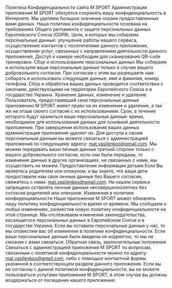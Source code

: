 Политика Конфиденциальности сайта M SPORT
Администрация приложения M SPORT обязуется сохранять вашу конфиденциальность в Интернете. Мы уделяем большое значение охране предоставленных вами данных. Наша политика конфиденциальности основана на требованиях Общего регламента о защите персональных данных Европейского Союза (GDPR). Цели, в которых мы собираем персональные данные: улучшение работы нашего сервиса, осуществление контактов с посетителями данного приложения, осуществление услуг, связанных с направлением деятельности данного приложения, Доступ к камере необходим для сканирования QR-code тренировки.
Сбор и использование персональных данных
Мы собираем и используем ваши персональные данные только в случае вашего добровольного согласия. При согласии с этим вы разрешаете нам собирать и использовать следующие данные: имя и фамилия, номер телефона. Сбор и обработка ваших данных проводится соответствии с законами, действующими на территории Европейского Союза и в государстве Украина.
Хранение данных, изменение и удаление
Пользователь, предоставивший свои персональные данные приложению M SPORT имеет право на их изменение и удаление, а так же на отзыв своего согласия с их использованием. Срок, в течение которого будут храниться ваши персональные данные: время, необходимое для использования данных для основной деятельности приложения. При завершении использования ваших данных администрация приложения удаляет их. Для доступа к своим персональным данным вы можете связаться с администрацией приложения по следующему адресу: mat.vasilenkoo@gmail.com. Мы можем передавать ваши личные данные третьей стороне только с вашего добровольного согласия, если они были переданы, то изменение данных в других организациях, не связанных с нами, мы осуществить не можем.
Предоставление информации детьми
Если Вы являетесь родителем или опекуном, и вы знаете, что ваши дети предоставили нам свои личные данные без Вашего согласия, свяжитесь с нами: mat.vasilenkoo@gmail.com. На нашем сервисе запрещено оставлять личные данные несовершеннолетних без согласия родителей или опекунов.
Изменения в политике конфиденциальности
Наше приложения M SPORT может обновлять нашу политику конфиденциальности время от времени. Мы сообщаем о любых изменениях, разместив новую политику конфиденциальности на этой странице. Мы отслеживаем изменения законодательства, касающегося персональных данных в Европейском Союзе и в государстве Украина. Если вы оставили персональные данные у нас, то мы оповестим вас об изменении в политике конфиденциальности. Если ваши персональные данные были введены не корректно, то мы не сможем с вами связаться.
Обратная связь, заключительные положения
Связаться с администрацией приложения M SPORT по вопросам, связанным с политикой конфиденциальности можно по адресу: mat.vasilenkoo@gmail.com, либо с помощью контактной формы указанной в соответствующем разделе данного приложения. Если вы не согласны с данной политикой конфиденциальности, вы не можете пользоваться услугами приложения M SPORT, в этом случае вы должны воздержаться от посещения нашего приложения.

